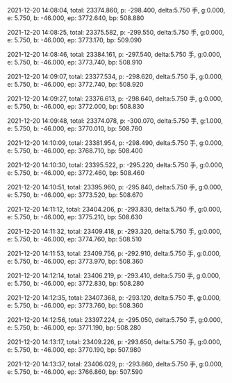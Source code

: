 2021-12-20 14:08:04, total: 23374.860, p: -298.400, delta:5.750 手, g:0.000, e: 5.750, b: -46.000, ep: 3772.640, bp: 508.880

2021-12-20 14:08:25, total: 23375.582, p: -299.550, delta:5.750 手, g:0.000, e: 5.750, b: -46.000, ep: 3773.170, bp: 509.090

2021-12-20 14:08:46, total: 23384.161, p: -297.540, delta:5.750 手, g:0.000, e: 5.750, b: -46.000, ep: 3773.740, bp: 508.910

2021-12-20 14:09:07, total: 23377.534, p: -298.620, delta:5.750 手, g:0.000, e: 5.750, b: -46.000, ep: 3772.740, bp: 508.920

2021-12-20 14:09:27, total: 23376.613, p: -298.640, delta:5.750 手, g:0.000, e: 5.750, b: -46.000, ep: 3772.000, bp: 508.830

2021-12-20 14:09:48, total: 23374.078, p: -300.070, delta:5.750 手, g:1.000, e: 5.750, b: -46.000, ep: 3770.010, bp: 508.760

2021-12-20 14:10:09, total: 23381.954, p: -298.490, delta:5.750 手, g:0.000, e: 5.750, b: -46.000, ep: 3768.710, bp: 508.400

2021-12-20 14:10:30, total: 23395.522, p: -295.220, delta:5.750 手, g:0.000, e: 5.750, b: -46.000, ep: 3772.460, bp: 508.460

2021-12-20 14:10:51, total: 23395.960, p: -295.840, delta:5.750 手, g:0.000, e: 5.750, b: -46.000, ep: 3773.520, bp: 508.670

2021-12-20 14:11:12, total: 23404.206, p: -293.830, delta:5.750 手, g:0.000, e: 5.750, b: -46.000, ep: 3775.210, bp: 508.630

2021-12-20 14:11:32, total: 23409.418, p: -293.320, delta:5.750 手, g:0.000, e: 5.750, b: -46.000, ep: 3774.760, bp: 508.510

2021-12-20 14:11:53, total: 23409.756, p: -292.910, delta:5.750 手, g:0.000, e: 5.750, b: -46.000, ep: 3773.970, bp: 508.360

2021-12-20 14:12:14, total: 23406.219, p: -293.410, delta:5.750 手, g:0.000, e: 5.750, b: -46.000, ep: 3772.830, bp: 508.280

2021-12-20 14:12:35, total: 23407.368, p: -293.120, delta:5.750 手, g:0.000, e: 5.750, b: -46.000, ep: 3773.760, bp: 508.360

2021-12-20 14:12:56, total: 23397.224, p: -295.050, delta:5.750 手, g:0.000, e: 5.750, b: -46.000, ep: 3771.190, bp: 508.280

2021-12-20 14:13:17, total: 23409.226, p: -293.650, delta:5.750 手, g:0.000, e: 5.750, b: -46.000, ep: 3770.190, bp: 507.980

2021-12-20 14:13:37, total: 23406.029, p: -293.860, delta:5.750 手, g:0.000, e: 5.750, b: -46.000, ep: 3766.860, bp: 507.590